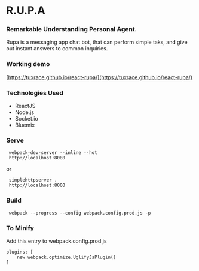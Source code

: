 # R.U.P.A
### Remarkable Understanding Personal Agent.
    
   Rupa is a messaging app chat bot, that can perform simple taks, and give out instant answers to common inquiries.
   
### Working demo
[https://tuxrace.github.io/react-rupa/](https://tuxrace.github.io/react-rupa/)
    
### Technologies Used
 - ReactJS
 - Node.js
 - Socket.io
 - Bluemix
 
 
### Serve

     webpack-dev-server --inline --hot
     http://localhost:8080
or 

     simplehttpserver .
     http://localhost:8000

### Build

     webpack --progress --config webpack.config.prod.js -p

### To Minify

Add this entry to webpack.config.prod.js

    plugins: [
        new webpack.optimize.UglifyJsPlugin()
    ]
